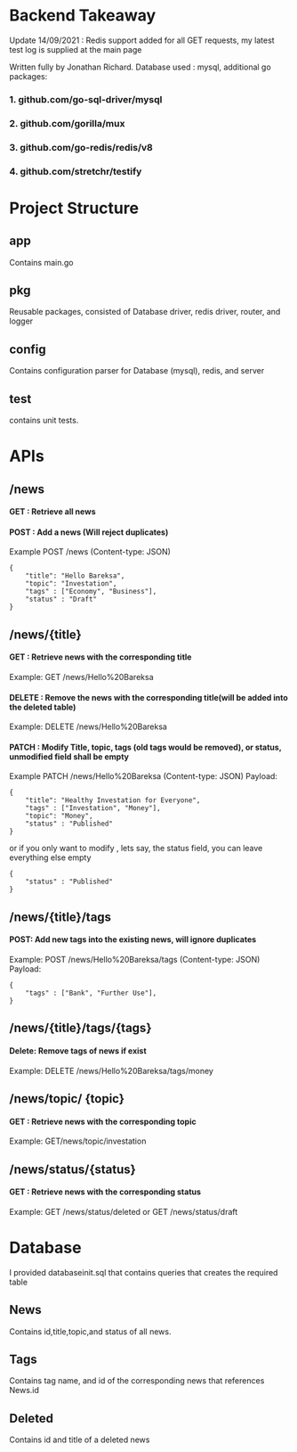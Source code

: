 # Backend Takeaway 
Update 14/09/2021 : Redis support added for all GET requests, my latest test log is supplied at the main page

Written fully by Jonathan Richard. Database used : mysql, additional go packages:
### 1. github.com/go-sql-driver/mysql 
### 2. github.com/gorilla/mux 
### 3. github.com/go-redis/redis/v8
### 4. github.com/stretchr/testify
# Project Structure
## app 
Contains main.go
## pkg
Reusable packages, consisted of Database driver, redis driver, router, and logger
## config
Contains configuration parser for Database (mysql), redis, and server 
## test
contains unit tests. 
# APIs
## /news
#### GET : Retrieve all news 
#### POST : Add a news (Will reject duplicates)
Example POST /news (Content-type: JSON)
```
{
    "title": "Hello Bareksa",
    "topic": "Investation",
    "tags" : ["Economy", "Business"],
    "status" : "Draft"
}
```
## /news/{title}
#### GET : Retrieve news with the corresponding title 
Example: GET /news/Hello%20Bareksa
#### DELETE : Remove the news with the corresponding title(will be added into the deleted table)
Example: DELETE /news/Hello%20Bareksa
#### PATCH : Modify Title, topic, tags (old tags would be removed), or status, unmodified field shall be empty
Example  PATCH /news/Hello%20Bareksa (Content-type: JSON)
Payload:
```
{
    "title": "Healthy Investation for Everyone",
    "tags" : ["Investation", "Money"],
    "topic": "Money",
    "status" : "Published"
}
``` 
or if you only want to modify , lets say, the status field, you can leave everything else empty
```
{
    "status" : "Published"
}
```

## /news/{title}/tags
#### POST: Add new tags into the existing news, will ignore duplicates
Example:  POST /news/Hello%20Bareksa/tags (Content-type: JSON)
Payload:
```
{
    "tags" : ["Bank", "Further Use"],
}
```
## /news/{title}/tags/{tags}
#### Delete: Remove tags of news if exist
Example: DELETE /news/Hello%20Bareksa/tags/money

## /news/topic/ {topic}
#### GET : Retrieve news with the corresponding topic
Example: GET/news/topic/investation

## /news/status/{status}
#### GET : Retrieve news with the corresponding status
Example: GET /news/status/deleted 
or
GET /news/status/draft


# Database
I provided databaseinit.sql that contains queries that creates the required table 
## News
Contains id,title,topic,and status of all news. 
## Tags
Contains tag name, and id of the corresponding news that references News.id 
## Deleted
Contains id and title of a deleted news
